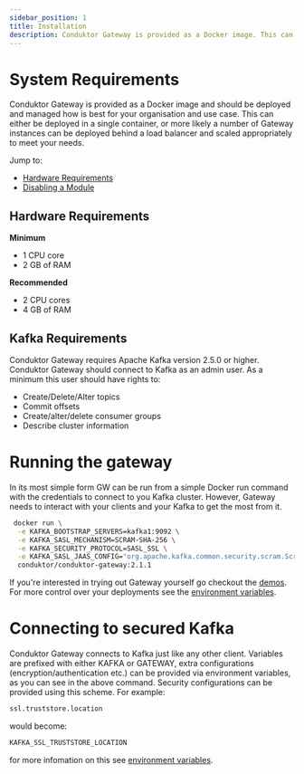 ```yaml
---
sidebar_position: 1
title: Installation
description: Conduktor Gateway is provided as a Docker image. This can either be deployed in a single container or a number of proxies can be deployed behind a load balancer.
---
```


# System Requirements

Conduktor Gateway is provided as a Docker image and should be deployed and managed how is best for your organisation and use case. This can either be deployed in a single container, or more likely a number of Gateway instances can be deployed behind a load balancer and scaled appropriately to meet your needs.

Jump to:

- [Hardware Requirements](#hardware-requirements)
- [Disabling a Module](#disabling-a-module)

## Hardware Requirements

**Minimum**

- 1 CPU core
- 2 GB of RAM

**Recommended**

- 2 CPU cores
- 4 GB of RAM

## Kafka Requirements

Conduktor Gateway requires Apache Kafka version 2.5.0 or higher. Conduktor Gateway should connect to Kafka as an admin user. As a minimum this user should have rights to:

- Create/Delete/Alter topics
- Commit offsets
- Create/alter/delete consumer groups
- Describe cluster information

# Running the gateway
In its most simple form GW can be run from a simple Docker run command with the credentials to connect to you Kafka cluster. However, Gateway needs to interact with your clients and your Kafka to get the most from it.

```bash
 docker run \
  -e KAFKA_BOOTSTRAP_SERVERS=kafka1:9092 \
  -e KAFKA_SASL_MECHANISM=SCRAM-SHA-256 \
  -e KAFKA_SECURITY_PROTOCOL=SASL_SSL \
  -e KAFKA_SASL_JAAS_CONFIG="org.apache.kafka.common.security.scram.ScramLoginModule required username='usr' password='pwd';"\
  conduktor/conduktor-gateway:2.1.1
```
If you're interested in trying out Gateway yourself go checkout the [demos](https://github.com/conduktor/conduktor-proxy-demos).
For more control over your deployments see the [environment variables](/gateway/configuration/env-variables/).

# Connecting to secured Kafka

Conduktor Gateway connects to Kafka just like any other client. Variables are prefixed with either KAFKA or GATEWAY, extra configurations (encryption/authentication etc.) can be provided via environment variables, as you can see in the above command. 
Security configurations can be provided using this scheme. For example:

```bash
ssl.truststore.location
```

would become:

```bash
KAFKA_SSL_TRUSTSTORE_LOCATION
```

for more infomation on this see [environment variables](/gateway/configuration/env-variables/).
